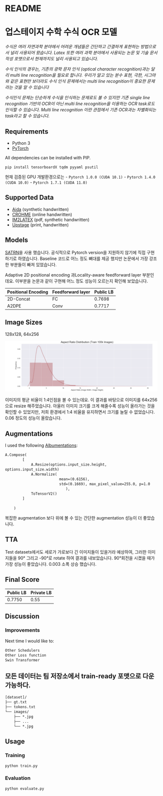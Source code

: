 # README

# 업스테이지 수학 수식 OCR 모델

*수식은 여러 자연과학 분야에서 어려운 개념들은 간단하고 간결하게 표현하는 방법으로서 널리 사용되어 왔습니다. Latex 또한 여러 과학 분야에서 사용되는 논문 및 기술 문서 작성 포맷으로서 현재까지도 널리 사용되고 있습니다.*

*수식 인식의 경우는, 기존의 광학 문자 인식 (optical character recognition)과는 달리 multi line recognition을 필요로 합니다. 우리가 알고 있는 분수 표현, 극한, 시그마 와 같은 표현만 보더라도 수식 인식 문제에서는 multi line recognition이 중요한 문제라는 것을 알 수 있습니다*

*수식인식 문제는 단순하게 수식을 인식하는 문제로도 볼 수 있지만 기존 single line recognition 기반의 OCR이 아닌 multi line recognition을 이용하는 OCR task로도 인식할 수 있습니다. Multi line recognition 이란 관점에서 기존 OCR과는 차별화되는 task라고 할 수 있습니다.*

## Requirements

- Python 3
- [PyTorch](https://pytorch.org/)

All dependencies can be installed with PIP.

```
pip install tensorboardX tqdm pyyaml psutil
```

현재 검증된 GPU 개발환경으로는 - `Pytorch 1.0.0 (CUDA 10.1)` - `Pytorch 1.4.0 (CUDA 10.0)` - `Pytorch 1.7.1 (CUDA 11.0)`

## Supported Data

- [Aida](https://www.kaggle.com/aidapearson/ocr-data) (synthetic handwritten)
- [CROHME](https://www.isical.ac.in/~crohme/) (online handwritten)
- [IM2LATEX](http://lstm.seas.harvard.edu/latex/) (pdf, synthetic handwritten)
- [Upstage](https://www.upstage.ai/) (print, handwritten)

## Models

[SATRN](https://github.com/clovaai/SATRN)을 사용 했습니다. 공식적으로 Pytorch version을 지원하지 않기에 직접 구현하기로 하였습니다.
Baseline 코드로 어느 정도 뼈대를 제공 했지만 논문에서 가장 강조한 부분들이 빠져 있었습니다.

Adaptive 2D positional encoding 과Locality-aware feedforward layer 부분인데요.
이부분을 논문과 같이 구현해 어느 정도 성능이 오르는지 확인해 보았습니다.

|Positional Encoding |Feedforward layer| Public LB |
|:---|:---| :---|
|2D-Concat |FC| 0.7698|
| A2DPE|Conv | 0.7717


## Image Sizes

128x128, 64x256

![README%20eeb1c0530360423a914964ca597bd7c5/ratio.png](README%20eeb1c0530360423a914964ca597bd7c5/ratio.png)

이미지의 평균 비율이 1:4인점을 볼 수 있는데요. 
이 결과를 바탕으로 이미지를 64x256으로 resize 해주었습니다. 아울러 이미지 크기를 크게 해줄수록 성능이
올라가는 것을 확인할 수 있었지만, 저희 환경에서 1:4 비율을 유지하면서 크기를 늘릴 수 없었습니다.
0.06 정도의 성능이 올랐습니다.

## Augmentations

I used the following [Albumentations](https://github.com/albu/albumentations):

```
A.Compose(
        [
            A.Resize(options.input_size.height, options.input_size.width)
            A.Normalize(
                         mean=(0.6156),
                         std=(0.1669), max_pixel_value=255.0, p=1.0
                            ),
            ToTensorV2()
        ]

    )
```

복잡한 augmentation 보다 위에 볼 수 있는 간단한 augmentation 성능이 더 좋았습니다.

## TTA

Test datasets에서도 세로가 가로보다 긴 이미지들이 있을거라 예상하여, 그러한 이미지들을 90° 그리고 -90°로 rotate 하여 결과를 내보았습니다. 90°회전을 시켰을 때가 가장 성능이 좋았습니다.
0.003 소폭 상승 했습니다.

## Final Score

|Public LB |Private LB|
|:---|:---|
|0.7750 |0.55| 

## Discussion

### Improvements

Next time I would like to:

    Other Schedulers
    Other Loss function
    Swin Transformer



## 모든 데이터는 팀 저장소에서 train-ready 포맷으로 다운 가능하다.

```
[dataset]/
├── gt.txt
├── tokens.txt
└── images/
    ├── *.jpg
    ├── ...
    └── *.jpg
```

## Usage

### Training

```
python train.py
```

### Evaluation

```
python evaluate.py
```
